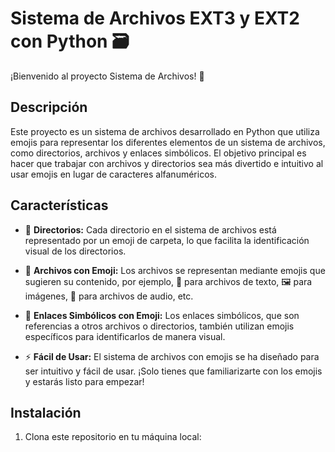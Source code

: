# Sistema de Archivos EXT3 y EXT2 con Python 🗃️ 

¡Bienvenido al proyecto Sistema de Archivos! 🎉

## Descripción

Este proyecto es un sistema de archivos desarrollado en Python que utiliza emojis para representar los diferentes elementos de un sistema de archivos, como directorios, archivos y enlaces simbólicos. El objetivo principal es hacer que trabajar con archivos y directorios sea más divertido e intuitivo al usar emojis en lugar de caracteres alfanuméricos.

## Características

- 📁 **Directorios:** Cada directorio en el sistema de archivos está representado por un emoji de carpeta, lo que facilita la identificación visual de los directorios.

- 📄 **Archivos con Emoji:** Los archivos se representan mediante emojis que sugieren su contenido, por ejemplo, 📄 para archivos de texto, 🖼️ para imágenes, 🎵 para archivos de audio, etc.

- 🔗 **Enlaces Simbólicos con Emoji:** Los enlaces simbólicos, que son referencias a otros archivos o directorios, también utilizan emojis específicos para identificarlos de manera visual.

- ⚡ **Fácil de Usar:** El sistema de archivos con emojis se ha diseñado para ser intuitivo y fácil de usar. ¡Solo tienes que familiarizarte con los emojis y estarás listo para empezar!

## Instalación

1. Clona este repositorio en tu máquina local:

